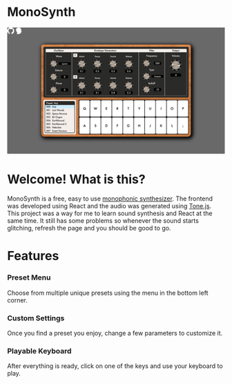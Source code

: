 # MonoSynth
![Screen Shot](public/assets/screenshot.png)

# Welcome! What is this?
MonoSynth is a free, easy to use [monophonic synthesizer](https://en.wikipedia.org/wiki/Polyphony_and_monophony_in_instruments). The frontend was developed using React and the audio was generated using [Tone.js](https://tonejs.github.io/). This project was a way for me to learn sound synthesis and React at the same time. It still has some problems so whenever the sound starts glitching, refresh the page and you should be good to go.

# Features



### Preset Menu
Choose from multiple unique presets using the menu in the bottom left corner.

### Custom Settings
Once you find a preset you enjoy, change a few parameters to customize it.

### Playable Keyboard
After everything is ready, click on one of the keys and use your keyboard to play.
